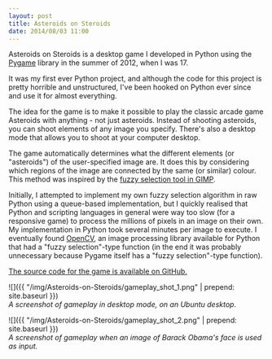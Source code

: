 ```yaml
---
layout: post
title: Asteroids on Steroids
date: 2014/08/03 11:00
---
```


Asteroids on Steroids is a desktop game I developed in Python using the [Pygame](http://pygame.org) library in the summer of 2012, when I was 17.

It was my first ever Python project, and although the code for this project is pretty horrible and unstructured, I've been hooked on Python ever since and use it for almost everything.

The idea for the game is to make it possible to play the classic arcade game Asteroids with anything - not just asteroids. Instead of shooting asteroids, you can shoot elements of any image you specify. There's also a desktop mode that allows you to shoot at your computer desktop.

The game automatically determines what the different elements (or "asteroids") of the user-specified image are. It does this by considering which regions of the image are connected by the same (or similar) colour. This method was inspired by the [fuzzy selection tool in GIMP](http://docs.gimp.org/en/gimp-tool-fuzzy-select.html).

Initially, I attempted to implement my own fuzzy selection algorithm in raw Python using a queue-based implementation, but I quickly realised that Python and scripting languages in general were way too slow (for a responsive game) to process the millions of pixels in an image on their own. My implementation in Python took several minutes per image to execute. I eventually found [OpenCV](http://opencv.org/), an image processing library available for Python that had a "fuzzy selection"-type function (in the end it was probably unnecessary because Pygame itself has a "fuzzy selection"-type function).

[The source code for the game is available on GitHub.](https://github.com/musalbas/Asteroids-on-Steroids)

![]({{ "/img/Asteroids-on-Steroids/gameplay_shot_1.png" | prepend: site.baseurl }})<br>
*A screenshot of gameplay in desktop mode, on an Ubuntu desktop.*

![]({{ "/img/Asteroids-on-Steroids/gameplay_shot_2.png" | prepend: site.baseurl }})<br>
*A screenshot of gameplay when an image of Barack Obama's face is used as input.*
